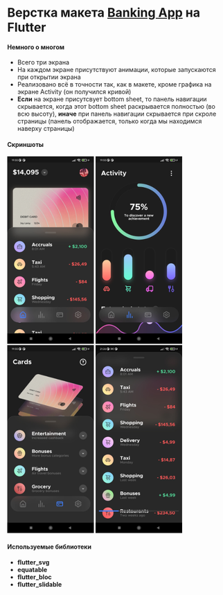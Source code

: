 # Верстка макета [Banking App](https://docs.flutter.dev/get-started/codelab) на Flutter

#### Немного о многом

- Всего три экрана
- На каждом экране присутствуют анимации, которые запускаются при открытии экрана
- Реализовано всё в точности так, как в макете, кроме графика на экране Activity (он получился кривой)
- **Если** на экране присутсвует bottom sheet, то панель навигации скрывается, когда этот bottom sheet раскрывается полностью (во всю высоту), **иначе** при панель навигации скрывается при скроле страницы (панель отображается, только когда мы находимся наверху страницы)

#### Скриншоты
<img src="/assets/screenshots/home_page.jpg" alt="home_page" width="200"/> <img src="/assets/screenshots/activity_page.jpg" alt="activity_page" width="200"/>
<img src="/assets/screenshots/card_page.jpg" alt="card_page" width="200"/> <img src="/assets/screenshots/hidden_nav_bar.jpg" alt="hidden_nav_bar" width="200"/>

#### Используемые библиотеки
- **flutter_svg**
- **equatable**
- **flutter_bloc**
- **flutter_slidable**